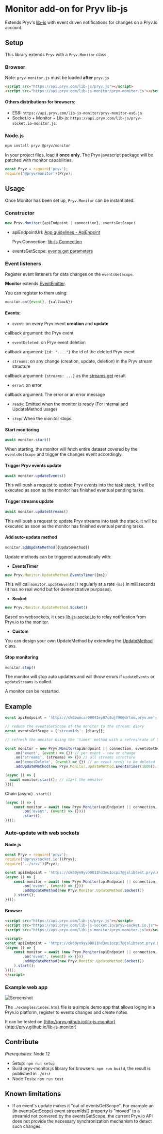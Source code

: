 # Monitor add-on for Pryv lib-js

Extends Pryv's [lib-js](https://github.com/pryv/lib-js) with event driven notifications for changes on a Pryv.io account.

## Setup

This library extends `Pryv` with a `Pryv.Monitor` class.

### Browser

Note: `pryv-monitor.js` must be loaded **after** `pryv.js`

```html
<script src="https://api.pryv.com/lib-js/pryv.js"></script>
<script src="https://api.pryv.com/lib-js-monitor/pryv-monitor.js"></script>
```

#### Others distributions for browsers:

- ES6: `https://api.pryv.com/lib-js-monitor/pryv-monitor-es6.js` 
- Socket.io + Monitor + Lib-js: `https://api.pryv.com/lib-js/pryv-socket.io-monitor.js`. 

### Node.js

```bash
npm install pryv @pryv/monitor
```

In your project files, load it **once only**. The Pryv javascript package will be patched with monitor capabilities.

```javascript
const Pryv = require('pryv');
require('@pryv/monitor')(Pryv);
```

## Usage

Once Monitor has been set up, `Pryv.Monitor` can be instantiated.

### Constructor

```javascript
new Pryv.Monitor({apiEndpoint | connection}, eventsGetScope)
```

- apiEndpointUrl: [App guidelines - ApiEnpoint](https://api.pryv.com/guides/app-guidelines/#auto-configuration)

  Pryv.Connection: [lib-js Connection](https://github.com/pryv/lib-js#obtaining-a-pryvconnection)

- eventsGetScope: [events.get parameters](https://api.pryv.com/reference/#get-events)

### Event listeners

Register event listeners for data changes on the `eventsGetScope`.

**Monitor** extends [EventEmitter](https://nodejs.org/api/events.html#events_class_eventemitter).

You can register to them using: 

```javascript
monitor.on({event}, {callback})
```

#### Events:

- `event`: on every Pryv event **creation** and **update**

callback argument: the Pryv event

- `eventDeleted`: on Pryv event deletion

callback argument: `{id: "...."}` the id of the deleted Pryv event

- `streams`: on any change (creation, update, deletion) in the Pryv stream structure

callback argument: `{streams: ...}` as the [streams.get](https://api.pryv.com/reference/#get-streams) result

- `error`: on error

callback argument: The error or an error message

- `ready`: Emitted when the monitor is ready (For internal and UpdateMethod usage)

- `stop`: When the monitor stops

#### Start monitoring

```javascript
await monitor.start()
```

When starting, the monitor will fetch entire dataset covered by the `eventsGetScope` and trigger the changes event accordingly.

#### Trigger Pryv events update

```javascript
await monitor.updateEvents()
```

This will push a request to update Pryv events into the task stack. It will be executed as soon as the monitor has finished eventual pending tasks.

#### Trigger streams update

```javascript
await monitor.updateStreams()
```

This will push a request to update Pryv streams into task the stack. It will be executed as soon as the monitor has finished eventual pending tasks.

#### Add auto-update method

```javascript
monitor.addUpdateMethod({UpdateMethod})
```

Update methods can be triggered automatically with:

- **EventsTimer** 

```javascript
new Pryv.Monitor.UpdateMethod.EventsTimer({ms})
```

This will call `monitor.updateEvents()` regularly at a rate `{ms}` in milliseconds (It has no real world but for demonstrative purposes).
  
- **Socket**

```javascript
new Pryv.Monitor.UpdateMethod.Socket()
```
  
Based on websockets, it uses [lib-js-socket.io](https://github.com/pryv/lib-js-socket.io) to relay notification from Pryv.io to the monitor.
  
- **Custom**

You can design your own UpdateMethod by extending the [UpdateMethod](https://github.com/pryv/lib-js-monitor/blob/master/src/UpdateMethod/UpdateMethod.js) class.
  
#### Stop monitoring

```javascript
monitor.stop()
```

The monitor will stop auto updaters and will throw errors if `updateEvents` or `updateStreams` is called.

A monitor can be restarted.

## Example


```javascript
const apiEndpoint = 'https://ck6bwmcar00041ep87c8ujf90@drtom.pryv.me';

// reduce the eventsGetScope of the monitor to the stream: diary
const eventsGetScope = {'streamIds': [diary]};

// refresh the monitor using the 'timer' method with a refreshrate of 5 seconds

const monitor = new Pryv.Monitor(apiEndpoint || connection, eventsGetScope)
	.on('event', (event) => {}) // per event - new or change
	.on('streams', (streams) => {}) // all streams structure
	.on('eventDelete', (event) => {}) // an event needs to be deleted
	.addUpdateMethod(new Pryv.Monitor.UpdateMethod.EventsTimer(1000)); // add refresh timer

(async () => {
  await monitor.start(); // start the monitor
}())
```

Chain (async) `.start()`

```javascript
(async () => { 
	const monitor = await (new Pryv.Monitor(apiEndpoint || connection, eventsGetScope)
		.on('event', (event) => {})))
		.start();
})();
```

### Auto-update with web sockets

#### Node.js

```javascript
const Pryv = require('pryv');
require('@pryv/socket.io')(Pryv);
require('../src/')(Pryv);

const apiEndpoint = 'https://ck60yn9yv00011hd3vu1ocpi7@jslibtest.pryv.me';
(async () => { 
	const monitor = await (new Pryv.Monitor(apiEndpoint || connection, eventsGetScope)
		.on('event', (event) => {}))
		.addUpdateMethod(new Pryv.Monitor.UpdateMethod.Socket())
	).start();
})();
```

#### Browser

```html
<script src="https://api.pryv.com/lib-js/pryv.js"></script>
<script src="https://api.pryv.com/lib-js-socket.io/pryv-socket.io.js"></script>
<script src="https://api.pryv.com/lib-js-monitor/pryv-monitor.js"></script>

<script>
const apiEndpoint = 'https://ck60yn9yv00011hd3vu1ocpi7@jslibtest.pryv.me';
(async () => { 
	const monitor = await (new Pryv.Monitor(apiEndpoint || connection, eventsGetScope)
		.on('event', (event) => {}))
		.addUpdateMethod(new Pryv.Monitor.UpdateMethod.Socket())
	).start();
})();
</script>
```



### Example web app

![Screenshot](https://raw.githubusercontent.com/pryv/lib-js-monitor/master/examples/screenshot.png)

The `./examples/index.html` file is a simple demo app that allows loging in a Pryv.io platform, register to events changes and create notes. 

It can be tested on [http://pryv.github.io/lib-js-monitor](http://pryv.github.io/lib-js-monitor) 

## Contribute

*Prerequisites*: Node 12

- Setup: `npm run setup`
- Build pryv-monitor.js library for browsers: `npm run build`, the result is published in `./dist`
- Node Tests: `npm run test`

## Known limitations

- If an event's update makes it "out of eventsGetScope". For example an (in eventsGetScope) event streamIds[] property is "moved" to a streamId not convered by the eventsGetScope, the current Pryv.io API does not provide the necessary synchronization mechanism to detect such changes.
